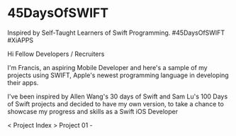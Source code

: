 # 45DaysOfSWIFT
Inspired by Self-Taught Learners of Swift Programming. #45DaysOfSWIFT #XiAPPS

Hi Fellow Developers / Recruiters

I'm Francis, an aspiring Mobile Developer and here's a sample of my projects using SWIFT, Apple's newest programming language in developing their apps.

I've been inspired by Allen Wang's 30 days of Swift and Sam Lu's 100 Days of Swift projects and decided to have my own version, to take a chance to showcase my progress and skills as a Swift iOS Developer

< Project Index >
Project 01 -
